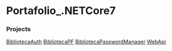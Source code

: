 # Portafolio_.NETCore7

### Projects
[BibliotecaAuth](https://github.com/TheNefelin/Portafolio_.NETCore7/tree/master/BibliotecaAuth)
[BibliotecaPF](https://github.com/TheNefelin/Portafolio_.NETCore7/tree/master/BibliotecaPF)
[BibliotecaPasswordManager](https://github.com/TheNefelin/Portafolio_.NETCore7/tree/master/BibliotecaPasswordManager)
[WebApi](https://github.com/TheNefelin/Portafolio_.NETCore7/tree/master/WebApi)
